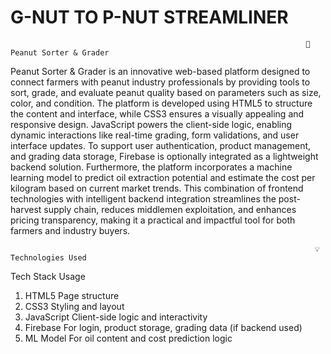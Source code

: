 # G-NUT TO P-NUT STREAMLINER

                                                                      🥜 Peanut Sorter & Grader 

Peanut Sorter & Grader is an innovative web-based platform designed to connect farmers with peanut industry professionals by providing tools to sort, grade, and evaluate peanut quality based on parameters such as size, color, and condition. The platform is developed using HTML5 to structure the content and interface, while CSS3 ensures a visually appealing and responsive design. JavaScript powers the client-side logic, enabling dynamic interactions like real-time grading, form validations, and user interface updates. To support user authentication, product management, and grading data storage, Firebase is optionally integrated as a lightweight backend solution. Furthermore, the platform incorporates a machine learning model to predict oil extraction potential and estimate the cost per kilogram based on current market trends. This combination of frontend technologies with intelligent backend integration streamlines the post-harvest supply chain, reduces middlemen exploitation, and enhances pricing transparency, making it a practical and impactful tool for both farmers and industry buyers.

                                                                        💡 Technologies Used
Tech Stack	        Usage

1) HTML5	     Page structure
2) CSS3	       Styling and layout
3) JavaScript	 Client-side logic and interactivity
4) Firebase 	 For login, product storage, grading data (if backend used)
5) ML Model	   For oil content and cost prediction logic
